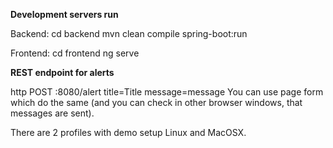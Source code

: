 **Development servers run**

Backend:
cd backend
mvn clean compile spring-boot:run

Frontend:
cd frontend
ng serve


**REST endpoint for alerts**

http POST :8080/alert title=Title message=message
You can use page form which do the same (and you can check in other browser windows, that messages are sent).

There are 2 profiles with demo setup Linux and MacOSX.

     
     